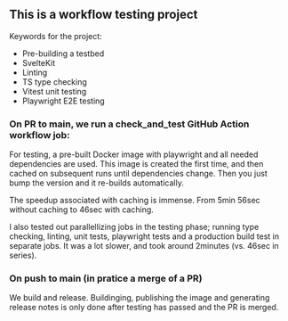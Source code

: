 ## This is a workflow testing project

Keywords for the project:
 - Pre-building a testbed
 - SvelteKit
 - Linting
 - TS type checking
 - Vitest unit testing
 - Playwright E2E testing

### On PR to main, we run a check_and_test GitHub Action workflow job:
For testing, a pre-built Docker image with playwright and all needed dependencies are used. This image is created the first time, and then cached on subsequent runs until dependencies change. Then you just bump the version and it re-builds automatically.

The speedup associated with caching is immense. From 5min 56sec without caching to 46sec with caching.

I also tested out parallellizing jobs in the testing phase; running type checking, linting, unit tests, playwright tests and a production build test in separate jobs. It was a lot slower, and took around 2minutes (vs. 46sec in series).

### On push to main (in pratice a merge of a PR)
We build and release. Buildinging, publishing the image and generating release notes is only done after testing has passed and the PR is merged.

